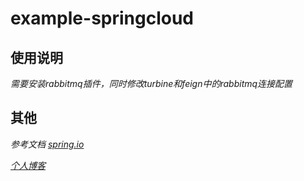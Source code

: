# example-springcloud

## 使用说明
*需要安装rabbitmq插件，同时修改turbine和feign中的rabbitmq连接配置*

## 其他
*参考文档 [spring.io](https://cloud.spring.io/spring-cloud-static/spring-cloud-netflix/2.1.0.RELEASE/single/spring-cloud-netflix.html)*

*[个人博客](https://blog.csdn.net/qq_27046703/article/details/91370740)*
